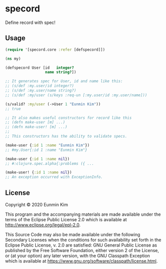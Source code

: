 # specord

Define record with spec!

## Usage

``` clojure
(require '[specord.core :refer [defspecord]])

(ns my)

(defspecord User [id   integer?
                  name string?])

;; It generates spec for User, id and name like this:
;; (s/def :my.user/id integer?)
;; (s/def :my.user/name string?)
;; (s/def :my/user (s/keys :req-un [:my.user/id :my.user/name]))

(s/valid? :my/user (->User 1 "Eunmin Kim"))
;; true

;; It also makes useful constructors for record like this
;; (defn make-user [m] ...)
;; (defn make-user! [m] ...)
;;
;; This constructors has the ability to validate specs.

(make-user {:id 1 :name "Eunmin Kim"})
;; #my.User{:id 1 :name "Eunmin Kim"}

(make-user {:id 1 :name nil})
;; #:clojure.spec.alpha{:problems ({ ...

(make-user! {:id 1 :name nil})
;; An exception occurred with ExceptionInfo.
```

## License

Copyright © 2020 Eunmin Kim

This program and the accompanying materials are made available under the
terms of the Eclipse Public License 2.0 which is available at
http://www.eclipse.org/legal/epl-2.0.

This Source Code may also be made available under the following Secondary
Licenses when the conditions for such availability set forth in the Eclipse
Public License, v. 2.0 are satisfied: GNU General Public License as published by
the Free Software Foundation, either version 2 of the License, or (at your
option) any later version, with the GNU Classpath Exception which is available
at https://www.gnu.org/software/classpath/license.html.
